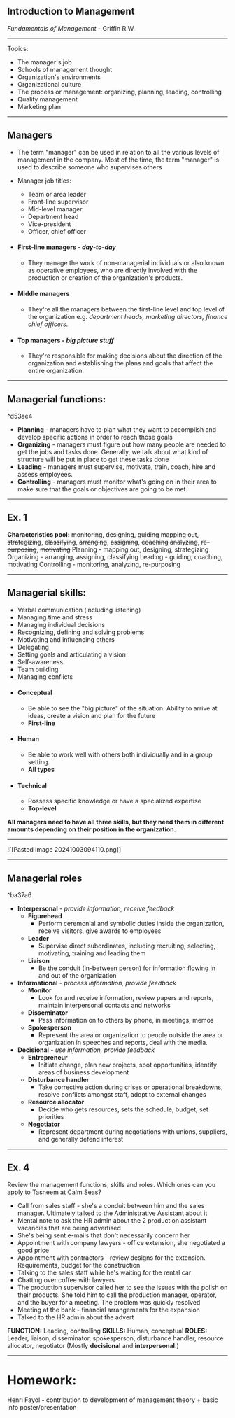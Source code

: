 ## Introduction to Management
*Fundamentals of Management* - Griffin R.W.

---
Topics:
+ The manager's job
+ Schools of management thought
+ Organization's environments
+ Organizational culture
+ The process or management: organizing, planning, leading, controlling
+ Quality management
+ Marketing plan
---
## Managers
+ The term "manager" can be used in relation to all the various levels of management in the company. Most of the time, the term "manager" is used to describe someone who supervises others
+ Manager job titles:
	+ Team or area leader
	+ Front-line supervisor
	+ Mid-level manager
	+ Department head
	+ Vice-president
	+ Officer, chief officer

+ #### First-line managers - *day-to-day*
	+ They manage the work of non-managerial individuals or also known as operative employees, who are directly involved with the production or creation of the organization's products.
+ #### Middle managers
	+ They're all the managers between the first-line level and top level of the organization e.g. *department heads, marketing directors, finance chief officers.*
+ #### Top managers - *big picture stuff*
	+ They're responsible for making decisions about the direction of the organization and establishing the plans and goals that affect the entire organization.

---
## Managerial functions:

^d53ae4

+ **Planning** - managers have to plan what they want to accomplish and develop specific actions in order to reach those goals
+ **Organizing** - managers must figure out how many people are needed to get the jobs and tasks done. Generally, we talk about what kind of structure will be put in place to get these tasks done
+ **Leading** - managers must supervise, motivate, train, coach, hire and assess employees.
+ **Controlling** - managers must monitor what's going on in their area to make sure that the goals or objectives are going to be met.

---
## Ex. 1
**Characteristics pool:**
	~~monitoring~~, ~~designing~~, ~~guiding~~
	~~mapping out~~, ~~strategizing~~, ~~classifying~~,
	~~arranging~~, ~~assigning~~, ~~coaching~~
	~~analyzing~~, ~~re-purposing~~, ~~motivating~~
Planning - mapping out, designing, strategizing
Organizing - arranging, assigning, classifying
Leading - guiding, coaching, motivating
Controlling - monitoring, analyzing, re-purposing

---
## Managerial skills:
+ Verbal communication (including listening)
+ Managing time and stress
+ Managing individual decisions
+ Recognizing, defining and solving problems
+ Motivating and influencing others
+ Delegating
+ Setting goals and articulating a vision
+ Self-awareness
+ Team building
+ Managing conflicts
+ #### Conceptual
	+ Be able to see the "big picture" of the situation. Ability to arrive at ideas, create a vision and plan for the future
	+ **First-line**
+ #### Human
	+ Be able to work well with others both individually and in a group setting.
	+ **All types**
+ #### Technical
	+ Possess specific knowledge or have a specialized expertise
	+ **Top-level**

**All managers need to have all three skills, but they need them in different amounts depending on their position in the organization.**

---
![[Pasted image 20241003094110.png]]

---
## Managerial roles

^ba37a6

+ **Interpersonal** - *provide information, receive feedback*
	+ **Figurehead**
		+ Perform ceremonial and symbolic duties inside the organization, receive visitors, give awards to employees
	+ **Leader**
		+ Supervise direct subordinates, including recruiting, selecting, motivating, training and leading them
	+ **Liaison**
		+ Be the conduit (in-between person) for information flowing in and out of the organization
+ **Informational** - *process information, provide feedback*
	+ **Monitor**
		+ Look for and receive information, review papers and reports, maintain interpersonal contacts and networks
	+ **Disseminator**
		+ Pass information on to others by phone, in meetings, memos
	+ **Spokesperson**
		+ Represent the area or organization to people outside the area or organization in speeches and reports, deal with the media.
+ **Decisional** - *use information, provide feedback*
	+ **Entrepreneur**
		+ Initiate change, plan new projects, spot opportunities, identify areas of business development
	+ **Disturbance handler**
		+ Take corrective action during crises or operational breakdowns, resolve conflicts amongst staff, adopt to external changes
	+ **Resource allocator**
		+ Decide who gets resources, sets the schedule, budget, set priorities
	+ **Negotiator**
		+ Represent department during negotiations with unions, suppliers, and generally defend interest

---
## Ex. 4
Review the management functions, skills and roles. Which ones can you apply to Tasneem at Calm Seas?

+ Call from sales staff - she's a conduit between him and the sales manager. Ultimately talked to the Administrative Assistant about it
+ Mental note to ask the HR admin about the 2 production assistant vacancies that are being advertised
+ She's being sent e-mails that don't necessarily concern her
+ Appointment with company lawyers - office extension, she negotiated a good price
+ Appointment with contractors - review designs for the extension. Requirements, budget for the construction
+ Talking to the sales staff while he's waiting for the rental car
+ Chatting over coffee with lawyers
+ The production supervisor called her to see the issues with the polish on their products. She told him to call the production manager, operator, and the buyer for a meeting. The problem was quickly resolved
+ Meeting at the bank - financial arrangements for the expansion
+ Talked to the HR admin about the advert

**FUNCTION:** Leading, controlling
**SKILLS:** Human, conceptual
**ROLES:** Leader, liaison, disseminator, spokesperson, disturbance handler, resource allocator, negotiator (Mostly **decisional** and **interpersonal**.)

---
# Homework:
Henri Fayol - contribution to development of management theory + basic info
poster/presentation